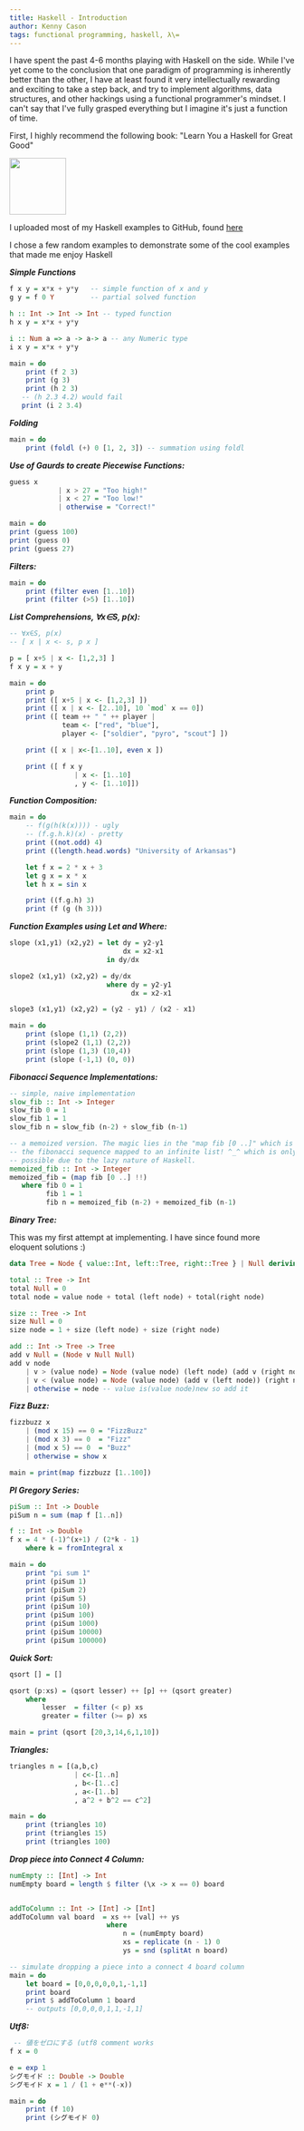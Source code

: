 ```yaml
---
title: Haskell - Introduction
author: Kenny Cason
tags: functional programming, haskell, λ\=
---
```


I have spent the past 4-6 months playing with Haskell on the side. While I've yet come to the conclusion that one paradigm of programming is inherently better than the other, I have at least found it very intellectually rewarding and exciting to take a step back, and try to implement algorithms, data structures, and other hackings using a functional programmer's mindset. I can't say that I've fully grasped everything but I imagine it's just a function of time.

First, I highly recommend the following book: "Learn You a Haskell for Great Good"

<a href="http://learnyouahaskell.com/" target="_blank"><img src="/images/learnyouahaskell.jpg" width="100px"/></a>

I uploaded most of my Haskell examples to GitHub, found <a href="https://github.com/kennycason/haskell" target="_blank">here</a>

I chose a few random examples to demonstrate some of the cool examples that made me enjoy Haskell

***Simple Functions***

```haskell
f x y = x*x + y*y 	-- simple function of x and y
g y = f 0 Y 		-- partial solved function

h :: Int -> Int -> Int -- typed function
h x y = x*x + y*y

i :: Num a => a -> a-> a -- any Numeric type
i x y = x*x + y*y

main = do
    print (f 2 3)
    print (g 3)
    print (h 2 3)
   -- (h 2.3 4.2) would fail
   print (i 2 3.4)
```

***Folding***

```haskell
main = do
    print (foldl (+) 0 [1, 2, 3]) -- summation using foldl
```

***Use of Gaurds to create Piecewise Functions:***

```haskell
guess x
            | x > 27 = "Too high!"
            | x < 27 = "Too low!"
            | otherwise = "Correct!"

main = do
print (guess 100)
print (guess 0)
print (guess 27)
```

***Filters:***

```haskell
main = do
    print (filter even [1..10])
    print (filter (>5) [1..10])
```

***List Comprehensions, ∀x∈S, p(x):***

```haskell
-- ∀x∈S, p(x)
-- [ x | x <- s, p x ]

p = [ x+5 | x <- [1,2,3] ]
f x y = x + y

main = do
    print p
    print ([ x+5 | x <- [1,2,3] ])
    print ([ x | x <- [2..10], 10 `mod` x == 0])
    print ([ team ++ " " ++ player |
             team <- ["red", "blue"],
             player <- ["soldier", "pyro", "scout"] ])

    print ([ x | x<-[1..10], even x ])

    print ([ f x y
                | x <- [1..10]
                , y <- [1..10]])
```

***Function Composition:***

```haskell
main = do
    -- f(g(h(k(x)))) - ugly
    -- (f.g.h.k)(x) - pretty
    print ((not.odd) 4)
    print ((length.head.words) "University of Arkansas")

    let f x = 2 * x + 3
    let g x = x * x
    let h x = sin x

    print ((f.g.h) 3)
    print (f (g (h 3)))
```

***Function Examples using Let and Where:***

```haskell
slope (x1,y1) (x2,y2) = let dy = y2-y1
                            dx = x2-x1
                        in dy/dx

slope2 (x1,y1) (x2,y2) = dy/dx
                        where dy = y2-y1
                              dx = x2-x1

slope3 (x1,y1) (x2,y2) = (y2 - y1) / (x2 - x1)

main = do
	print (slope (1,1) (2,2))
	print (slope2 (1,1) (2,2))
	print (slope (1,3) (10,4))
	print (slope (-1,1) (0, 0))
```

***Fibonacci Sequence Implementations:***

```haskell
-- simple, naive implementation
slow_fib :: Int -> Integer
slow_fib 0 = 1
slow_fib 1 = 1
slow_fib n = slow_fib (n-2) + slow_fib (n-1)

-- a memoized version. The magic lies in the "map fib [0 ..]" which is
-- the fibonacci sequence mapped to an infinite list! ^_^ which is only
-- possible due to the lazy nature of Haskell.
memoized_fib :: Int -> Integer
memoized_fib = (map fib [0 ..] !!)
   where fib 0 = 1
         fib 1 = 1
         fib n = memoized_fib (n-2) + memoized_fib (n-1)
```

***Binary Tree:***

This was my first attempt at implementing.
I have since found more eloquent solutions :)

```haskell
data Tree = Node { value::Int, left::Tree, right::Tree } | Null deriving (Show, Eq)

total :: Tree -> Int
total Null = 0
total node = value node + total (left node) + total(right node)

size :: Tree -> Int
size Null = 0
size node = 1 + size (left node) + size (right node)

add :: Int -> Tree -> Tree
add v Null = (Node v Null Null)
add v node
    | v > (value node) = Node (value node) (left node) (add v (right node)) -- insert into right subtree
    | v < (value node) = Node (value node) (add v (left node)) (right node) -- insert into left subtree
    | otherwise = node -- value is(value node)new so add it
```

***Fizz Buzz:***

```haskell
fizzbuzz x
	| (mod x 15) == 0 = "FizzBuzz"
	| (mod x 3) == 0  = "Fizz"
	| (mod x 5) == 0  = "Buzz"
	| otherwise = show x

main = print(map fizzbuzz [1..100])
```

***PI Gregory Series:***

```haskell
piSum :: Int -> Double
piSum n = sum (map f [1..n])

f :: Int -> Double
f x = 4 * (-1)^(x+1) / (2*k - 1)
	where k = fromIntegral x

main = do
    print "pi sum 1"
    print (piSum 1)
    print (piSum 2)
    print (piSum 5)
    print (piSum 10)
    print (piSum 100)
    print (piSum 1000)
    print (piSum 10000)
    print (piSum 100000)
```

***Quick Sort:***

```haskell
qsort [] = []

qsort (p:xs) = (qsort lesser) ++ [p] ++ (qsort greater)
    where
        lesser  = filter (< p) xs
        greater = filter (>= p) xs

main = print (qsort [20,3,14,6,1,10])
```

***Triangles:***

```haskell
triangles n = [(a,b,c)
				| c<-[1..n]
				, b<-[1..c]
				, a<-[1..b]
				, a^2 + b^2 == c^2]

main = do
	print (triangles 10)
	print (triangles 15)
	print (triangles 100)
```

***Drop piece into Connect 4 Column:***

```haskell
numEmpty :: [Int] -> Int
numEmpty board = length $ filter (\x -> x == 0) board


addToColumn :: Int -> [Int] -> [Int]
addToColumn val board  = xs ++ [val] ++ ys
                        where
                            n = (numEmpty board)
                            xs = replicate (n - 1) 0
                            ys = snd (splitAt n board)

-- simulate dropping a piece into a connect 4 board column                      
main = do
    let board = [0,0,0,0,0,1,-1,1]
    print board
    print $ addToColumn 1 board
    -- outputs [0,0,0,0,1,1,-1,1]
```

***Utf8:***

```haskell
 -- 値をゼロにする (utf8 comment works
f x = 0

e = exp 1
シグモイド :: Double -> Double
シグモイド x = 1 / (1 + e**(-x))

main = do
    print (f 10)
    print (シグモイド 0)
```
